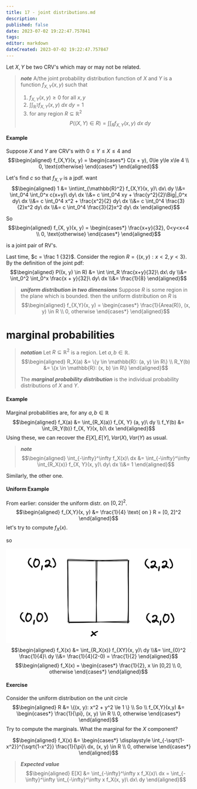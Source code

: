 ```yaml
---
title: 17 - joint distributions.md
description:
published: false
date: 2023-07-02 19:22:47.757841
tags:
editor: markdown
dateCreated: 2023-07-02 19:22:47.757847
---
```


Let $X, Y$ be two CRV's which may or may not be related.

> ***note***
> A/the joint probability distribution function of $X$ and $Y$ is a function $f_{X, Y}(x, y)$ such that
> 
> 1. $f_{X,Y}(x, y) \ge 0$ for all $x, y$
> 2. $\int \int_{\mathbb{R}^2} f_{X, Y} (x, y)\ dx\ dy = 1$
> 3. for any region $R \subseteq \mathbb{R}^2$\
> $$P((X, Y) \in R) = \int \int_R f_{X,Y}(x, y)\ dx\ dy$$

#### Example
Suppose $X$ and $Y$ are CRV's with $0\le Y \le X \le 4$ and
$$\begin{aligned}
    f_{X,Y}(x, y) = \begin{cases*}
        C(x + y), 0\le y\le x\le 4 \\
        0, \text{otherwise}
    \end{cases*}
\end{aligned}$$

Let's find $c$ so that $f_{X,Y}$ is a jpdf. want
$$\begin{aligned}
    1 
    &= 
        \int\int_{\mathbb{R}^2} f_{X,Y}(x, y)\ dx\ dy
    \\&=
        \int_0^4 \int_0^x c(x+y)\ dy\ dx
    \\&=
        c \int_0^4 xy + \frac{y^2}{2}\Big|_0^x dy\ dx
    \\&=
        c \int_0^4 x^2 + \frac{x^2}{2} dy\ dx
    \\&=
        c \int_0^4 \frac{3}{2}x^2 dy\ dx
    \\&=
        c \int_0^4 \frac{3}{2}x^2 dy\ dx
\end{aligned}$$

So
$$\begin{aligned}
    f_{X, y}(x, y) = \begin{cases*}
        \frac{x+y}{32}, 0<y<x<4 \\
        0, \text{otherwise}
    \end{cases*}
\end{aligned}$$

is a joint pair of RV's.

Last time, $c = \frac 1 {32}$. Consider the region $R = \{(x, y): x<2, y<3\}$.
By the definition of the joint pdf:
$$\begin{aligned}
    P((x, y) \in R)
    &=
        \int \int_R \frac{x+y}{32}\ dx\ dy
    \\&=
        \int_0^2 \int_0^x \frac{x + y}{32}\ dy\ dx
    \\&=
        \frac{1}{8}
\end{aligned}$$

> ***uniform distribution in two dimensions***
> Suppose $R$ is some region in the plane which is bounded. 
> then the uniform distribution on $R$ is
> $$\begin{aligned}
>     f_{X,Y}(x, y) = \begin{cases*}
>         \frac{1}{Area(R)}, (x, y) \in R \\
>         0, otherwise
>     \end{cases*}
> \end{aligned}$$

# marginal  probabilities

> ***notation***
> Let $R \subseteq \mathbb{R}^2$ is a region.
> Let $a, b \in \mathbb{R}$.
> $$\begin{aligned}
>     R_X(a) &= \{y \in \mathbb{R}: (a, y) \in R\} \\
>     R_Y(b) &= \{x \in \mathbb{R}: (x, b) \in R\}
> \end{aligned}$$
> 
> The ***marginal probability distribution*** is the individual probability distributions of $X$ and $Y$.

#### Example
Marginal probabilities are, for any $a, b \in \mathbb{R}$
$$\begin{aligned}
    f_X(a) &= \int_{R_X(a)} f_{X, Y} (a, y)\ dy \\
    f_Y(b) &= \int_{R_Y(b)} f_{X, Y}(x, b)\ dx
\end{aligned}$$
Using these, we can recover the $E[X], E[Y], Var(X), Var(Y)$ as usual.

> ***note***
> $$\begin{aligned}
>     \int_{-\infty}^\infty f_X(x)\ dx &= \int_{-\infty}^\infty \int_{R_X(x)} f_{X, Y}(x, y)\ dy\ dx
>     \\&= 1
> \end{aligned}$$

Similarly, the other one.

#### Uniform Example
From earlier: consider the uniform distr. on $[0, 2]^2$.
$$\begin{aligned}
    f_{X,Y}(x, y) &= \frac{1}{4} \text{ on } R = [0, 2]^2
\end{aligned}$$
let's try to compute $f_X(x)$.

so

![](/images/20230702002435.png)
$$\begin{aligned}
    f_X(x)
    &=
        \int_{R_X(x)} f_{XY}(x, y)\ dy
    \\&=
        \int_{0}^2 \frac{1}{4}\ dy
    \\&=
        \frac{1}{4}(2-0) = \frac{1}{2}
\end{aligned}$$
$$\begin{aligned}
    f_X(x) = \begin{cases*}
        \frac{1}{2}, x \in [0,2] \\
        0, otherwise
    \end{cases*}
\end{aligned}$$

#### Exercise
Consider the uniform distribution on the unit circle
$$\begin{aligned}
    R &= \{(x, y): x^2 + y^2 \le 1 \}
    \\ So \\
    f_{X,Y}(x,y) 
    &= \begin{cases*}
        \frac{1}{\pi}, (x, y) \in R \\
        0, otherwise
    \end{cases*}
\end{aligned}$$
Try to compute the marginals.
What the marginal for the $X$ component?

$$\begin{aligned}
    f_X(x) &= \begin{cases*}
        \displaystyle \int_{-\sqrt{1-x^2}}^{\sqrt{1-x^2}} \frac{1}{\pi}\ dx, (x, y) \in R \\
        0, otherwise
    \end{cases*}
\end{aligned}$$

> ***Expected value***
> $$\begin{aligned}
>     E[X] &= \int_{-\infty}^\infty x f_X(x)\ dx
>     =
>         \int_{-\infty}^\infty \int_{-\infty}^\infty x f_X(x, y)\ dx\ dy
> \end{aligned}$$
